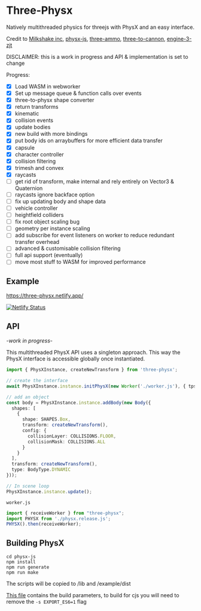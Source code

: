 # Three-Physx

Natively multithreaded physics for threejs with PhysX and an easy interface.

Credit to [Milkshake inc](https://github.com/Milkshake-Inc/ecs/tree/library/src/engine/plugins/physics/physx), [physx-js](https://github.com/ashconnell/physx-js), [three-ammo](https://github.com/InfiniteLee/three-ammo), [three-to-cannon](https://github.com/donmccurdy/three-to-cannon), [engine-3-zjt](https://github.com/jiatuhao/engine-3-zjt/)

DISCLAIMER: this is a work in progress and API & implementation is set to change

Progress:
- [x] Load WASM in webworker
- [x] Set up message queue & function calls over events
- [x] three-to-physx shape converter
- [x] return transforms
- [x] kinematic
- [x] collision events
- [x] update bodies
- [x] new build with more bindings
- [x] put body ids on arraybuffers for more efficient data transfer
- [x] capsule
- [x] character controller
- [x] collision filtering
- [x] trimesh and convex
- [x] raycasts
- [ ] get rid of transform, make internal and rely entirely on Vector3 & Quaternion
- [ ] raycasts ignore backface option
- [ ] fix up updating body and shape data
- [ ] vehicle controller
- [ ] heightfield colliders
- [ ] fix root object scaling bug
- [ ] geometry per instance scaling
- [ ] add subscribe for event listeners on worker to reduce redundant transfer overhead
- [ ] advanced & customisable collision filtering
- [ ] full api support (eventually)
- [ ] move most stuff to WASM for improved performance

## Example

https://three-physx.netlify.app/

[![Netlify Status](https://api.netlify.com/api/v1/badges/dce6d784-da79-4e45-8c34-5f034526853f/deploy-status)](https://app.netlify.com/sites/three-physx/deploys)


## API

*-work in progress-*

This multithreaded PhysX API uses a singleton approach. This way the PhysX interface is accessible globally once instantiated.

```ts
import { PhysXInstance, createNewTransform } from 'three-physx';

// create the interface
await PhysXInstance.instance.initPhysX(new Worker('./worker.js'), { tps: 60, start: true });

// add an object
const body = PhysXInstance.instance.addBody(new Body({
  shapes: [
    {
      shape: SHAPES.Box,
      transform: createNewTransform(),
      config: {
        collisionLayer: COLLISIONS.FLOOR,
        collisionMask: COLLISIONS.ALL
      }
    }
  ],
  transform: createNewTransform(),
  type: BodyType.DYNAMIC
}));

// In scene loop
PhysXInstance.instance.update();
```

`worker.js`
```ts
import { receiveWorker } from "three-physx";
import PHYSX from './physx.release.js';
PHYSX().then(receiveWorker);
```

## Building PhysX

```
cd physx-js
npm install
npm run generate
npm run make
```

The scripts will be copied to /lib and /example/dist

[This file](https://github.com/XRFoundation/three-physx/blob/master/physx-js/PhysX/physx/source/compiler/cmake/emscripten/PhysXWebBindings.cmake) contains the build parameters, to build for cjs you will need to remove the `-s EXPORT_ES6=1` flag